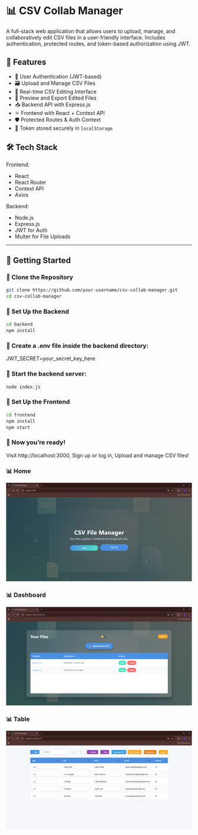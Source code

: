 # 📊 CSV Collab Manager

A full-stack web application that allows users to upload, manage, and collaboratively edit CSV files in a user-friendly interface. Includes authentication, protected routes, and token-based authorization using JWT.

## 🚀 Features

- 🔐 User Authentication (JWT-based)
- 🗃️ Upload and Manage CSV Files
- 📑 Real-time CSV Editing Interface
- 🧾 Preview and Export Edited Files
- 📥 Backend API with Express.js
- ⚛️ Frontend with React + Context API
- 🛡️ Protected Routes & Auth Context
- 💾 Token stored securely in `localStorage`


## 🛠️ Tech Stack

Frontend:
- React
- React Router
- Context API
- Axios

Backend:
- Node.js
- Express.js
- JWT for Auth
- Multer for File Uploads

---

## 🧰 Getting Started

### 🔹 Clone the Repository

```bash
git clone https://github.com/your-username/csv-collab-manager.git
cd csv-collab-manager
```
### 🔹 Set Up the Backend

```bash
cd backend
npm install

```
### 🔹 Create a .env file inside the backend directory:

JWT_SECRET=your_secret_key_here

### 🔹 Start the backend server: 

```bash
node index.js

```

### 🔹 Set Up the Frontend

```bash
cd frontend
npm install
npm start

```

### 🔹 Now you’re ready!

Visit http://localhost:3000,
Sign up or log in,
Upload and manage CSV files!

### 📊 Home
![Home](assets/Home_page.png)

### 📊 Dashboard
![Dashboard](assets/Dashboard_page.png)

### 📊 Table
![Table](assets/Open_csv_page.png)